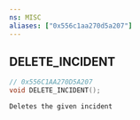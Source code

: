 ```yaml
---
ns: MISC
aliases: ["0x556c1aa270d5a207"]
---
```

## DELETE_INCIDENT

```c
// 0x556C1AA270D5A207
void DELETE_INCIDENT();
```

```
Deletes the given incident
```
